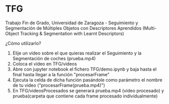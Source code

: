 # TFG
Trabajo Fin de Grado, Universidad de Zaragoza - Seguimiento y Segmentación de Múltiples Objetos con Descriptores Aprendidos (Multi-Object Tracking &amp; Segmentation with Learnt Descriptors)

¿Cómo utilizarlo?
1) Elije un vídeo sobre el que quieras realizar el Seguimiento y la Segmentación de coches (prueba.mp4)
2) Coloca el vídeo en TFG/videos
2) Abre con jupyter notebook el fichero TFG/demo.ipynb y baja hasta el final hasta llegar a la función "procesarFrame"
4) Ejecuta la celda de dicha función pasándole como parámetro el nombre de tu video ("procesarFrame(prueba.mp4)")
5) En TFG/videosProcesados se generará prueba.mp4 (video procesado) y prueba(carpeta que contiene cada frame procesado individualmente)
